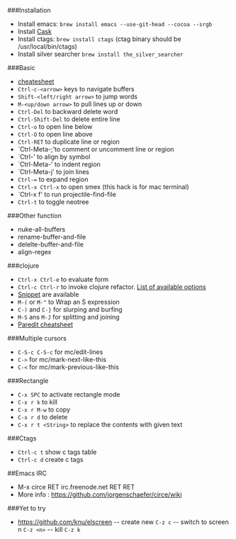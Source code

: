 ###Installation
- Install emacs: `brew install emacs --use-git-head --cocoa --srgb`
- Install [Cask](https://github.com/cask/cask)
- Install ctags: `brew install ctags` (ctag binary should be /usr/local/bin/ctags)
- Install silver searcher `brew install the_silver_searcher`

###Basic
- [cheatesheet](https://www.gnu.org/software/emacs/refcards/pdf/refcard.pdf)
- `Ctrl-c-<arrow>` keys to navigate buffers
- `Shift-<left/right arrow>` to jump words
- `M-<up/down arrow>` to pull lines up or down
- `Ctrl-Del` to backward delete word
- `Ctrl-Shift-Del` to delete entire line
- `Ctrl-o` to open line below
- `Ctrl-O` to open line above
- `Ctrl-RET` to duplicate line or region
- `Ctrl-Meta-;'to  comment or uncomment line or region
- `Ctrl-\' to align by symbol
- `Ctrl-Meta-\' to indent region
- `Ctrl-Meta-j' to join lines
- `Ctrl-=` to expand region
- `Ctrl-x Ctrl-x` to open smex (this hack is for mac terminal)
- `Ctrl-x f' to run projectile-find-file
- `Ctrl-t` to toggle neotree

###Other function
- nuke-all-buffers
- rename-buffer-and-file
- delelte-buffer-and-file
- align-regex

###clojure
- `Ctrl-x Ctrl-e` to evaluate form
- `Ctrl-c Ctrl-r` to invoke clojure refactor. [List of available options](https://github.com/clojure-emacs/clj-refactor.el/wiki)
- [Snippet](https://github.com/swannodette/clojure-snippets) are available
- `M-(` or `M-"` to Wrap an S expression
- `C-)` and `C-}` for slurping and burfing
- `M-S` ans `M-J` for splitting and joining
- [Paredit cheatsheet](http://pub.gajendra.net/src/paredit-refcard.pdf)

###Multiple cursors
- `C-S-c C-S-c` for mc/edit-lines
- `C->` for mc/mark-next-like-this
- `C-<` for mc/mark-previous-like-this

###Rectangle
- `C-x SPC` to activate rectangle mode
- `C-x r k` to kill
- `C-x r M-w` to copy
- `C-x r d` to delete
- `C-x r t <String>` to replace the contents with given text

###Ctags
- `Ctrl-c t` show c tags table
- `Ctrl-c d` create c tags


##Emacs IRC
- M-x circe RET irc.freenode.net RET RET
- More info : https://github.com/jorgenschaefer/circe/wiki

###Yet to try
- https://github.com/knu/elscreen
  -- create new `C-z c`
  -- switch to screen n `C-z <n>`
  -- kill `C-z k`